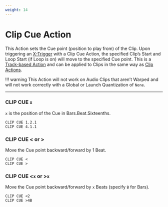 ```yaml
---
weight: 14
---
```


# Clip Cue Action

This Action sets the Cue point (position to play from) of the Clip. Upon triggering an [X-Trigger](manual/core-concepts/#x-triggers) with a Clip Cue Action, the specified Clip’s Start and Loop Start (if Loop is on) will move to the specified Cue point. This is a [Track-based Action](/manual/general-action-information/#track-based-actions) and can be applied to Clips in the same way as [Clip Actions](/action-reference/clip-actions).


!!! warning
    This Action will not work on Audio Clips that aren’t Warped and will not work correctly with a Global or Launch Quantization of `None`.

___

### CLIP CUE `x`

`x` is the position of the Cue in Bars.Beat.Sixteenths. 

```
CLIP CUE 1.2.1
CLIP CUE 4.1.1
```

### CLIP CUE < or >

Move the Cue point backward/forward by 1 Beat. 

```
CLIP CUE <
CLIP CUE >
```

### CLIP CUE <`x` or >`x`

Move the Cue point backward/forward by `x` Beats (specify `B` for Bars). 

```
CLIP CUE <2
CLIP CUE >4B
```